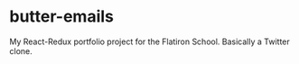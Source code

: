 # butter-emails
My React-Redux portfolio project for the Flatiron School.  Basically a Twitter clone.
